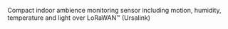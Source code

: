 Compact indoor ambience monitoring sensor including motion, humidity, temperature and light over LoRaWAN™ (Ursalink)